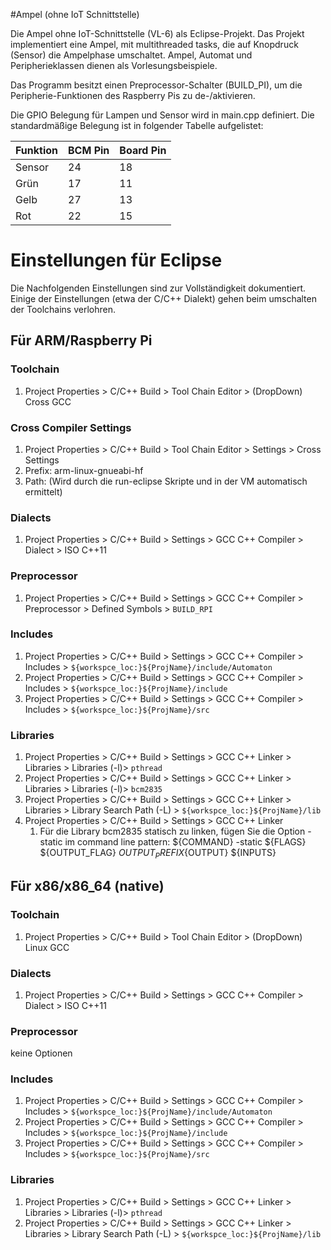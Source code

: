 #Ampel (ohne IoT Schnittstelle)

Die Ampel ohne IoT-Schnittstelle (VL-6) als Eclipse-Projekt. Das Projekt implementiert eine Ampel, mit multithreaded tasks, die auf Knopdruck (Sensor) die Ampelphase umschaltet. Ampel, Automat und Peripherieklassen dienen als Vorlesungsbeispiele.

Das Programm besitzt einen Preprocessor-Schalter (BUILD_PI), um die Peripherie-Funktionen des Raspberry Pis zu de-/aktivieren.

Die GPIO Belegung für Lampen und Sensor wird in main.cpp definiert. Die standardmäßige Belegung ist in folgender Tabelle aufgelistet:

| Funktion     | BCM Pin    | Board Pin  |
| ------------ | ---------- | ---------- |
| Sensor       | 24         | 18         |
| Grün         | 17         | 11         |
| Gelb         | 27         | 13         |
| Rot          | 22         | 15         |


# Einstellungen für Eclipse

Die Nachfolgenden Einstellungen sind zur Vollständigkeit dokumentiert. Einige der Einstellungen (etwa der C/C++ Dialekt) gehen beim umschalten der Toolchains verlohren.

## Für ARM/Raspberry Pi

### Toolchain

1. Project Properties >  C/C++ Build > Tool Chain Editor > (DropDown) Cross GCC

### Cross Compiler Settings
1. Project Properties >  C/C++ Build > Tool Chain Editor > Settings > Cross Settings 
  1. Prefix: arm-linux-gnueabi-hf
  1. Path: <leer lassen> (Wird durch die run-eclipse Skripte und in der VM automatisch ermittelt) 
      
### Dialects
1. Project Properties >  C/C++ Build > Settings > GCC C++ Compiler > Dialect > ISO C++11

### Preprocessor
1. Project Properties >  C/C++ Build > Settings > GCC C++ Compiler > Preprocessor > Defined Symbols > `BUILD_RPI`

### Includes
1. Project Properties >  C/C++ Build > Settings > GCC C++ Compiler > Includes > `${workspce_loc:}${ProjName}/include/Automaton`
1. Project Properties >  C/C++ Build > Settings > GCC C++ Compiler > Includes > `${workspce_loc:}${ProjName}/include`
1. Project Properties >  C/C++ Build > Settings > GCC C++ Compiler > Includes > `${workspce_loc:}${ProjName}/src`

### Libraries
1. Project Properties >  C/C++ Build > Settings > GCC C++ Linker > Libraries > Libraries (-l)> `pthread`
1. Project Properties >  C/C++ Build > Settings > GCC C++ Linker > Libraries > Libraries (-l)> `bcm2835`
1. Project Properties >  C/C++ Build > Settings > GCC C++ Linker > Libraries > Library Search Path (-L) > `${workspce_loc:}${ProjName}/lib`
1. Project Properties >  C/C++ Build > Settings > GCC C++ Linker
   1. Für die Library bcm2835 statisch zu linken, fügen Sie die Option -static im command line pattern: ${COMMAND} -static ${FLAGS} ${OUTPUT_FLAG} ${OUTPUT_PREFIX}${OUTPUT} ${INPUTS}

## Für x86/x86_64 (native)

### Toolchain

1. Project Properties >  C/C++ Build > Tool Chain Editor > (DropDown) Linux GCC

### Dialects
1. Project Properties >  C/C++ Build > Settings > GCC C++ Compiler > Dialect > ISO C++11

### Preprocessor
keine Optionen

### Includes
1. Project Properties >  C/C++ Build > Settings > GCC C++ Compiler > Includes > `${workspce_loc:}${ProjName}/include/Automaton`
1. Project Properties >  C/C++ Build > Settings > GCC C++ Compiler > Includes > `${workspce_loc:}${ProjName}/include`
1. Project Properties >  C/C++ Build > Settings > GCC C++ Compiler > Includes > `${workspce_loc:}${ProjName}/src`


### Libraries
1. Project Properties >  C/C++ Build > Settings > GCC C++ Linker > Libraries > Libraries (-l)> `pthread`
1. Project Properties >  C/C++ Build > Settings > GCC C++ Linker > Libraries > Library Search Path (-L) > `${workspce_loc:}${ProjName}/lib`
